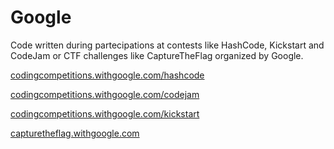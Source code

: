 # Google

Code written during partecipations at contests like HashCode, Kickstart and CodeJam or CTF challenges like CaptureTheFlag organized by Google.

[codingcompetitions.withgoogle.com/hashcode](https://codingcompetitions.withgoogle.com/hashcode)

[codingcompetitions.withgoogle.com/codejam](https://codingcompetitions.withgoogle.com/codejam)

[codingcompetitions.withgoogle.com/kickstart](https://codingcompetitions.withgoogle.com/kickstart)

[capturetheflag.withgoogle.com](https://capturetheflag.withgoogle.com/)
